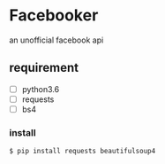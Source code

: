 # Facebooker
 an unofficial facebook api

## requirement
- [ ] python3.6
- [ ] requests
- [ ] bs4

### install
```
$ pip install requests beautifulsoup4
```